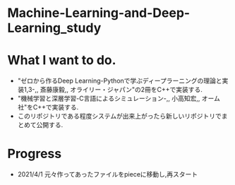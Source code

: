 # Machine-Learning-and-Deep-Learning_study
# What I want to do.
- "ゼロから作るDeep Learning-Pythonで学ぶディープラーニングの理論と実装1,3-,, 斎藤康毅,, オライリー・ジャパン"の2冊をC++で実装する.
- "機械学習と深層学習-C言語によるシミュレーション-,, 小高知宏,, オーム社"をC++で実装する.
- このリポジトリである程度システムが出来上がったら新しいリポジトリでまとめて公開する.

# Progress
- 2021/4/1 元々作ってあったファイルをpieceに移動し,再スタート